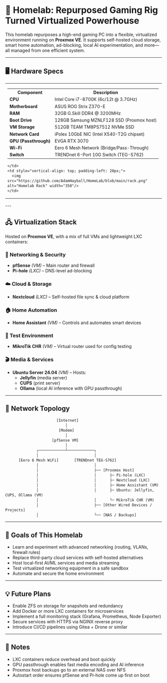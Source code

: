 # 🏡 Homelab: Repurposed Gaming Rig Turned Virtualized Powerhouse

This homelab repurposes a high-end gaming PC into a flexible, virtualized environment running on **Proxmox VE**. It supports self-hosted cloud storage, smart home automation, ad-blocking, local AI experimentation, and more—all managed from one efficient system.

---

## 🖥️ Hardware Specs

<table>
  <tr>
    <td>

<table>
  <tr><th>Component</th><th>Description</th></tr>
  <tr><td><strong>CPU</strong></td><td>Intel Core i7-8700K (6c/12t @ 3.7GHz)</td></tr>
  <tr><td><strong>Motherboard</strong></td><td>ASUS ROG Strix Z370-E</td></tr>
  <tr><td><strong>RAM</strong></td><td>32GB G.Skill DDR4 @ 3200MHz</td></tr>
  <tr><td><strong>Boot Drive</strong></td><td>128GB Samsung MZNLF128 SSD (Proxmox host)</td></tr>
  <tr><td><strong>VM Storage</strong></td><td>512GB TEAM TM8PS7512 NVMe SSD</td></tr>
  <tr><td><strong>Network Card</strong></td><td>iPolex 10GbE NIC (Intel X540-T2G chipset)</td></tr>
  <tr><td><strong>GPU (Passthrough)</strong></td><td>EVGA RTX 3070</td></tr>
  <tr><td><strong>Wi-Fi</strong></td><td>Eero 6 Mesh Network (Bridge/Pass-Through)</td></tr>
  <tr><td><strong>Switch</strong></td><td>TRENDnet 6-Port 10G Switch (TEG-S762)</td></tr>
</table>

    </td>
    <td style="vertical-align: top; padding-left: 20px;">
      <img src="https://github.com/AdamHayball/HomeLab/blob/main/rack.png" alt="Homelab Rack" width="350"/>
    </td>
  </tr>
</table>

</div>
---

## 🖧 Virtualization Stack

Hosted on **Proxmox VE**, with a mix of full VMs and lightweight LXC containers:

### 🔐 Networking & Security
- **pfSense** *(VM)* – Main router and firewall
- **Pi-hole** *(LXC)* – DNS-level ad-blocking

### ☁️ Cloud & Storage
- **Nextcloud** *(LXC)* – Self-hosted file sync & cloud platform

### 🏠 Home Automation
- **Home Assistant** *(VM)* – Controls and automates smart devices

### 📡 Test Environment
- **MikroTik CHR** *(VM)* – Virtual router used for config testing

### 🎬 Media & Services
- **Ubuntu Server 24.04** *(VM)* – Hosts:
  - **Jellyfin** (media server)
  - **CUPS** (print server)
  - **Ollama** (local AI inference with GPU passthrough)

---

## 🛜 Network Topology

```plaintext
                       [Internet]
                           │
                        [Modem]
                           │
                     [pfSense VM]
                           │
              ┌────────────┴────────────┐
              │                         │
      [Eero 6 Mesh WiFi]       [TRENDnet TEG-S762]
              │                         │
              │                         ├── [Proxmox Host]
              │                         │      ├─ Pi-hole (LXC)
              │                         │      ├─ Nextcloud (LXC)
              │                         │      ├─ Home Assistant (VM)
              │                         │      ├─ Ubuntu: Jellyfin, CUPS, Ollama (VM)
              │                         │      └─ MikroTik CHR (VM)
              │                         ├── [Other Wired Devices / Projects]
              │                         └── [NAS / Backups]
```

---

## 🎯 Goals of This Homelab

- Learn and experiment with advanced networking (routing, VLANs, firewall rules)
- Replace third-party cloud services with self-hosted alternatives
- Host local-first AI/ML services and media streaming
- Test virtualized networking equipment in a safe sandbox
- Automate and secure the home environment

---

## 💡 Future Plans

- Enable ZFS on storage for snapshots and redundancy
- Add Docker or more LXC containers for microservices
- Implement a full monitoring stack (Grafana, Prometheus, Node Exporter)
- Secure services with HTTPS via NGINX reverse proxy
- Introduce CI/CD pipelines using Gitea + Drone or similar

---

## 🧠 Notes

- LXC containers reduce overhead and boot quickly
- GPU passthrough enables fast media encoding and AI inference
- Proxmox host backups go to an external NAS over NFS
- Autostart order ensures pfSense and Pi-hole come up first on boot
